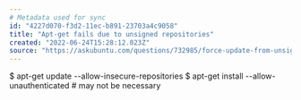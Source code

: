 ```yaml
---
# Metadata used for sync
id: "4227d070-f3d2-11ec-b891-23703a4c9058"
title: "Apt-get fails due to unsigned repositories"
created: "2022-06-24T15:28:12.023Z"
source: "https://askubuntu.com/questions/732985/force-update-from-unsigned-repository-="
---
```

$ apt-get update --allow-insecure-repositories
$ apt-get install <package> --allow-unauthenticated # may not be necessary